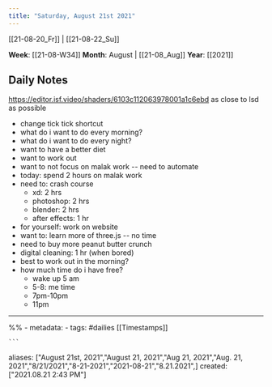 ```yaml
---
title: "Saturday, August 21st 2021"
---
```

[[21-08-20_Fr]] | [[21-08-22_Su]] 

**Week**: [[21-08-W34]]
**Month**: August | [[21-08_Aug]]
**Year**: [[2021]]

## Daily Notes
https://editor.isf.video/shaders/6103c112063978001a1c6ebd
as close to lsd as possible

- change tick tick shortcut
- what do i want to do every morning?
- what do i want to do every night?
- want to have a better diet
- want to work out
- want to not focus on malak work -- need to automate
- today: spend 2 hours on malak work 
- need to: crash course 
	- xd: 2 hrs
	- photoshop: 2 hrs
	- blender: 2 hrs
	- after effects: 1 hr
- for yourself: work on website 
- want to: learn more of three.js -- no time
-  need to buy more peanut butter crunch
- digital cleaning: 1 hr (when bored)
- best to work out in the morning? 
- how much time do i have free? 
	- wake up 5 am 
	- 5-8: me time
	- 7pm-10pm
	- 11pm 


----
%% - metadata:
	- tags: #dailies [[Timestamps]] 


	```
aliases: ["August 21st, 2021","August 21, 2021","Aug 21, 2021","Aug. 21, 2021","8/21/2021","8-21-2021","2021-08-21","8.21.2021",]
created: ["2021.08.21 2:43 PM"]
```